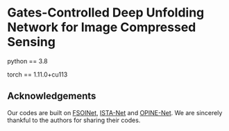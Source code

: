 # Gates-Controlled Deep Unfolding Network for Image Compressed Sensing
python == 3.8

torch == 1.11.0+cu113
## Acknowledgements
Our codes are built on [FSOINet](https://github.com/cwjjun/FSOINet), [ISTA-Net](https://github.com/jianzhangcs/ISTA-Net-PyTorch) and [OPINE-Net](https://jianzhang.tech/projects/OPINENet). We are sincerely thankful to the authors for sharing their codes.
